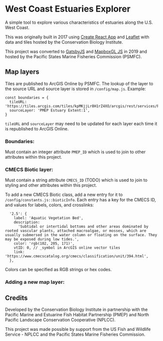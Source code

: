 # West Coast Estuaries Explorer

A simple tool to explore various characteristics of estuaries along the U.S. West Coast.

This was originally built in 2017 using [Create React App](https://facebook.github.io/create-react-app/) and [Leaflet](https://leafletjs.com/) with data and tiles hosted by the Conservation Biology Institute.

This project was converted to [GatsbyJS](https://www.gatsbyjs.org/) and [MapboxGL JS](https://docs.mapbox.com/mapbox-gl-js/) in 2019 and hosted by the Pacific States Marine Fisheries Commission (PSMFC).

## Map layers

Tiles are published to ArcGIS Online by PSMFC. The lookup of the layer to the source URL and source layer is stored in `/config/map.js`. Example:

```
const boundaries = {
  tileURL: 'https://tiles.arcgis.com/tiles/kpMKjjLr8H1rZ4XO/arcgis/rest/services/PMEP_Estuary_Extent_Vector_Tiles/VectorTileServer/tile/{z}/{y}/{x}.pbf',
  sourceLayer: 'PMEP Estuary Extent:1',
}
```

`tileURL` and `sourceLayer` may need to be updated for each layer each time it is republished to ArcGIS Online.

### Boundaries:

Must contain an integer attribute `PMEP_ID` which is used to join to other attributes within this project.

### CMECS Biotic layer:

Must contain a string attribute `CMECS_ID` (TODO) which is used to join to styling and other attributes within this project.

To add a new CMECS Biotic class, add a new entry for it to `/config/constants.js::bioticInfo`. Each entry has a key for the CMECS ID, and values for labels, colors, and crosslinks:

```
  '2.5': {
    label: 'Aquatic Vegetation Bed',
    description:
      'Subtidal or intertidal bottoms and other areas dominated by rooted vascular plants, attached macroalgae, or mosses, which are usually submersed in the water column or floating on the surface. They may be exposed during low tides.',
    color: 'rgb(102, 205, 171)',
    vtID: 0, // _symbol in ArcGIS online vector tiles
    link: 'https://www.cmecscatalog.org/cmecs/classification/unit/394.html',
  },
```

Colors can be specified as RGB strings or hex codes.

### Adding a new map layer:

## Credits

Developed by the Conservation Biology Institute in partnership with the Pacific Marine and Estuarine Fish Habitat Partnership (PMEP) and North Pacific Landscape Conservation Cooperative (NPLCC).

This project was made possible by support from the US Fish and Wildlife Service - NPLCC and the Pacific States Marine Fisheries Commission.
